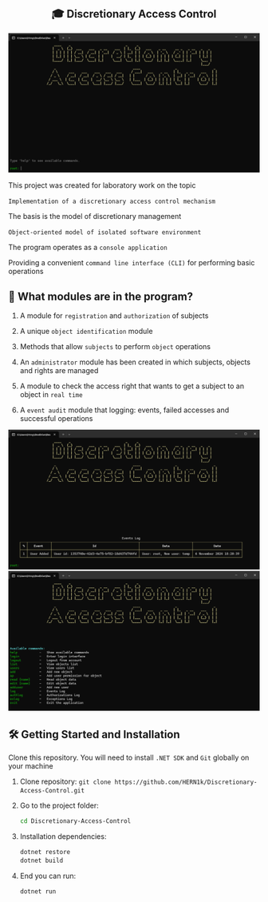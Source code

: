 <h2 align="center">🎓 Discretionary Access Control</h2>
<div align="center">
  <img alt="Home" src="/Src/home.png" />
</div>
<p></p>

This project was created for laboratory work on the topic 

`Implementation of a discretionary access control mechanism`

The basis is the model of discretionary management 

`Object-oriented model of isolated software environment`

The program operates as a `console application`

Providing a convenient `command line interface (CLI)` for performing basic operations

## 🧩 What modules are in the program?

  1. A module for `registration` and `authorization` of subjects

  2. A unique `object identification` module

  3. Methods that allow `subjects` to perform `object` operations

  4. An `administrator` module has been created in which subjects, objects and rights are managed

  5. A module to check the access right that wants to get a subject to an object in `real time`

  6. A `event audit` module that logging: events, failed accesses and successful operations
     
<p></p>
<div align="center">
  <img alt="Log" src="/Src/log.png" />
  <img alt="Help" src="/Src/help.png" />
</div>
<p></p>

## 🛠 Getting Started and Installation

Clone this repository. You will need to install `.NET SDK` and `Git` globally on your machine
<p></p>

1. Clone repository: `git clone https://github.com/HERN1k/Discretionary-Access-Control.git`

2. Go to the project folder:
   ```bash
   cd Discretionary-Access-Control
   
3. Installation dependencies:
   ```bash
   dotnet restore
   dotnet build

4. End you can run: 
   ```bash
   dotnet run
